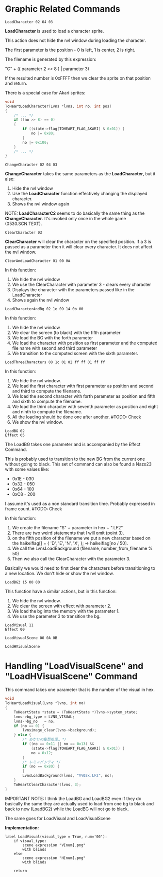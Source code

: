 # Graphic Related Commands

```
LoadCharacter 02 04 03
```

**LoadCharacter** is used to load a character sprite.

This action does not hide the nvl window during loading the character.

The first parameter is the position - 0 is left, 1 is center, 2 is right.

The filename is generated by this expression:

"C" + (( parameter 2 << 8 ) | parameter 3)

If the resulted number is 0xFFFF then we clear the sprite on that position and return.

There is a special case for Akari sprites:

```c
void
ToHeartLoadCharacter(Lvns *lvns, int no, int pos)
{
    /* ... */
    if ((no >> 8) == 0)
    {
        if ((state->flag[TOHEART_FLAG_AKARI] & 0x01)) {
            no |= 0x80;
        }
        no |= 0x100;
    }
    /* ... */
}
```

```
ChangeCharacter 02 04 03
```

**ChangeCharacter** takes the same parameters as the **LoadCharacter**, but it also:
1. Hide the nvl window
2. Use the **LoadCharacter** function effectively changing the displayed character.
3. Shows the nvl window again

NOTE: **LoadCharacterC2** seems to do basically the same thing as the **ChangeCharacter**. It's invoked only once in the whole game (0530.SCN.TEXT).

```
ClearCharacter 03
```

**ClearCharacter** will clear the character on the specified position. If a 3 is passed as a parameter then it will clear every character. It does not affect the nvl window.

```
ClearAndLoadCharacter 01 00 0A
```

In this function:
1. We hide the nvl window
2. We use the ClearCharacter with parameter 3 - clears every character
3. Displays the character with the parameters passed like in the LoadCharacter
4. Shows again the nvl window

```
LoadCharacterAndBg 02 1e 09 14 0b 00
```

In this function:
1. We hide the nvl window
2. We clear the screen (to black) with the fifth parameter
3. We load the BG with the forth parameter
4. We load the character with position as first parameter and the computed file name with second and third parameter
5. We transition to the computed screen with the sixth parameter.

```
LoadThreeCharacters 00 1c 01 02 ff ff 01 ff ff
```

In this function:
1. We hide the nvl window.
2. We load the first character with first parameter as position and second and third to compute the filename.
3. We load the second character with forth parameter as position and fifth and sixth to compute the filename.
4. We load the third character with seventh parameter as position and eight and ninth to compute the filename.
5. All the loading should be done one after another. #TODO: Check
5. We show the nvl window.

```
LoadBG 02
Effect 05
```

The LoadBG takes one parameter and is accompanied by the Effect Command.

This is probably used to transition to the new BG from the current one without going to black. This set of command can also be found a Nazo23 with some values like:

* 0x1E - 030
* 0x32 - 050
* 0x64 - 100
* 0xC8 - 200

I assume it's used as a non standard transition time. Probably expressed in frame count. #TODO: Check

In this function:
1. We create the filename "S" + parameter in hex + ".LF2"
2. There are two weird statements that I will omit (point 3).
3. on the fifth position of the filename we put a new character based on the haikeiflag[] = { 'D', 'E', 'N', 'X', }; => haikeiflag[no / 50].
4. We call the LvnsLoadBackground (filename, number_from_filename % 50)
5. Then we also call the ClearCharacter with the parameter 3.

Basically we would need to first clear the characters before transitioning to a new location. We don't hide or show the nvl window.

```
LoadBG2 15 00 00
```

This function have a similar actions, but in this function:
1. We hide the nvl window.
2. We clear the screen with effect with parameter 2.
3. We load the bg into the memory with the parameter 1.
4. We use the parameter 3 to transition the bg.

```
LoadVisual 11
Effect 00
```

```
LoadVisualScene 00 0A 0B
```

```
LoadHVisualScene
```


# Handling "LoadVisualScene" and "LoadHVisualScene" Command

This command takes one parameter that is the number of the visual in hex.

```c
void
ToHeartLoadVisual(Lvns *lvns, int no)
{
    ToHeartState *state = (ToHeartState *)lvns->system_state;
    lvns->bg_type = LVNS_VISUAL;
    lvns->bg_no   = no;
    if (no == 0) {
        lvnsimage_clear(lvns->background);
    } else {
        /* あかりの髪型処理… */
        if ((no == 0x11 || no == 0x13) && 
            (state->flag[TOHEART_FLAG_AKARI] & 0x01)) {
            no = 0x12;
        }
        /* レミィパンティ */
        if (no == 0x80) {
        }
        LvnsLoadBackground(lvns, "V%02x.LF2", no);
    }
    ToHeartClearCharacter(lvns, 3);
}
```

IMPORTANT NOTE: I think the LoadBG and LoadBG2 even if they do basically the same they are actually used to load from one bg to black and back to new (LoadBG2) while the LoadBG will not go to black.

The same goes for LoadVisual and LoadVisualScene


**Implementation:**

```renpy
label LoadVisual(visual_type = True, num='00'):
    if visual_type:
        scene expression "V[num].png"
        with blinds
    else
        scene expression "H[num].png"
        with blinds

    return
```